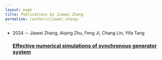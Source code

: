 ```yaml
---
layout: page
title: Publications by Jiawei Zhang
permalink: /authors/jiawei-zhang/
---
```


<ul class="post-list">
<li><span class='post-meta'>2024 -- Jiawei Zhang, Aiqing Zhu, Feng Ji, Chang Lin, Yifa Tang</span><h3><a class='post-link' href='../../effective-numerical-simulations-of-synchronous-generator-system'>Effective numerical simulations of synchronous generator system</a></h3></li>

</ul>
